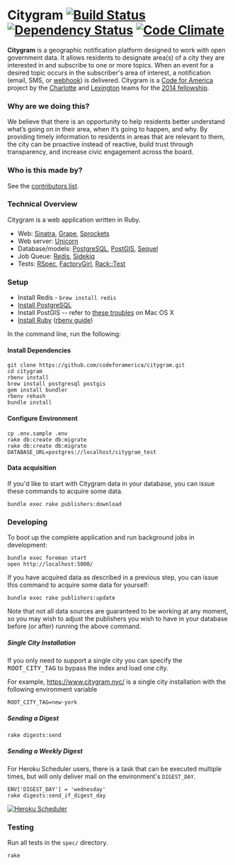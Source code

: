 # Citygram [![Build Status](http://img.shields.io/travis/codeforamerica/citygram.svg)][travis] [![Dependency Status](http://img.shields.io/gemnasium/codeforamerica/citygram.svg)][gemnasium] [![Code Climate](http://img.shields.io/codeclimate/github/codeforamerica/citygram.svg)][codeclimate]

[travis]: https://travis-ci.org/codeforamerica/citygram
[gemnasium]: https://gemnasium.com/codeforamerica/citygram
[codeclimate]: https://codeclimate.com/github/codeforamerica/citygram

__Citygram__ is a geographic notification platform designed to work with open government data. It allows residents to designate area(s) of a city they are interested in and subscribe to one or more topics. When an event for a desired topic occurs in the subscriber's area of interest, a notification (email, SMS, or [webhook]) is delivered. Citygram is a [Code for America] project by the [Charlotte] and [Lexington] teams for the [2014 fellowship].

[webhook]: http://en.wikipedia.org/wiki/Webhook
[Code for America]: https://github.com/codeforamerica
[Charlotte]: http://team-charlotte.tumblr.com/
[Lexington]: http://teambiglex.tumblr.com/
[2014 fellowship]: http://www.codeforamerica.org/geeks/our-geeks/2014-fellows/

### Why are we doing this?

We believe that there is an opportunity to help residents better understand what’s going on in their area, when it’s going to happen, and why. By providing timely information to residents in areas that are relevant to them, the city can be proactive instead of reactive, build trust through transparency, and increase civic engagement across the board.

### Who is this made by?

See the [contributors list](https://github.com/codeforamerica/citygram/graphs/contributors).

### Technical Overview

Citygram is a web application written in Ruby.

* Web: [Sinatra](https://github.com/sinatra/sinatra), [Grape](https://github.com/intridea/grape), [Sprockets](https://github.com/sstephenson/sprockets)
* Web server: [Unicorn](http://unicorn.bogomips.org/)
* Database/models: [PostgreSQL](http://www.postgresql.org/), [PostGIS](http://postgis.net/), [Sequel](https://github.com/jeremyevans/sequel/)
* Job Queue: [Redis](http://redis.io/), [Sidekiq](https://github.com/mperham/sidekiq)
* Tests: [RSpec](https://github.com/rspec), [FactoryGirl](https://github.com/thoughtbot/factory_girl), [Rack::Test](https://github.com/brynary/rack-test)

### Setup

* Install Redis - `brew install redis`
* [Install PostgreSQL](https://github.com/codeforamerica/howto/blob/master/PostgreSQL.md)
* Install PostGIS -- refer to [these troubles](https://github.com/codeforamerica/citygram/issues/188) on Mac OS X
* [Install Ruby](https://github.com/codeforamerica/howto/blob/master/Ruby.md) ([rbenv guide](https://github.com/sstephenson/rbenv#installation))

In the command line, run the following:

#### Install Dependencies

```
git clone https://github.com/codeforamerica/citygram.git
cd citygram
rbenv install
brew install postgresql postgis
gem install bundler
rbenv rehash
bundle install
```

#### Configure Environment

```
cp .env.sample .env
rake db:create db:migrate
rake db:create db:migrate DATABASE_URL=postgres://localhost/citygram_test
```

#### Data acquisition

If you'd like to start with Citygram data in your database, you can issue these commands to acquire some data.
```
bundle exec rake publishers:download
```

### Developing

To boot up the complete application and run background jobs in development:

```
bundle exec foreman start
open http://localhost:5000/
```

If you have acquired data as described in a previous step, you can issue this command to acquire some data for yourself:

```
bundle exec rake publishers:update
```

Note that not all data sources are guaranteed to be working at any moment, so you may wish to adjust the publishers you wish to have in your database before (or after) running the above command.

##### Single City Installation

If you only need to support a single city you can specify the <kbd>ROOT_CITY_TAG</kbd> to bypass the index and load one city.

For example, https://www.citygram.nyc/ is a single city installation with the following environment variable

```
ROOT_CITY_TAG=new-york
```

##### Sending a Digest

```
rake digests:send
```

##### Sending a Weekly Digest

For Heroku Scheduler users, there is a task that can be executed multiple times,
but will only deliver mail on the environment's `DIGEST_DAY`.

```
ENV['DIGEST_DAY'] = 'wednesday'
rake digests:send_if_digest_day
```

[![Heroku Scheduler](https://cloud.githubusercontent.com/assets/81055/8840908/732942c2-30b5-11e5-8af7-06b9e169d281.png)](https://devcenter.heroku.com/articles/scheduler)

### Testing

Run all tests in the `spec/` directory.

```
rake
```
